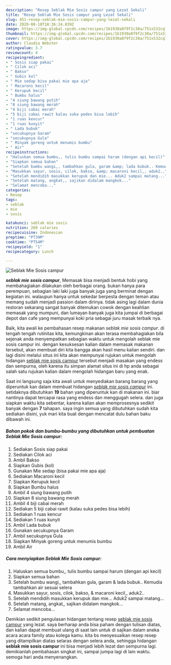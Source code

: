 ```yaml
---
description: "Resep Seblak Mie Sosis campur yang Lezat Sekali"
title: "Resep Seblak Mie Sosis campur yang Lezat Sekali"
slug: 451-resep-seblak-mie-sosis-campur-yang-lezat-sekali
date: 2020-08-18T18:36:24.839Z
image: https://img-global.cpcdn.com/recipes/1b1930a8f9f2c38a/751x532cq70/seblak-mie-sosis-campur-foto-resep-utama.jpg
thumbnail: https://img-global.cpcdn.com/recipes/1b1930a8f9f2c38a/751x532cq70/seblak-mie-sosis-campur-foto-resep-utama.jpg
cover: https://img-global.cpcdn.com/recipes/1b1930a8f9f2c38a/751x532cq70/seblak-mie-sosis-campur-foto-resep-utama.jpg
author: Claudia Webster
ratingvalue: 3.7
reviewcount: 4
recipeingredient:
- " Sosis siap pakai"
- " Cilok aci"
- " Bakso"
- " Gubis kol"
- " Mie sedap bisa pakai mie apa aja"
- " Macaroni kecil"
- " Kerupuk kecil"
- " Bumbu halus"
- "4 siung bawang putih"
- "8 siung bawang merah"
- "4 biji cabai merah"
- "5 biji cabai rawit kalau suka pedes bisa lebih"
- "1 ruas kencur"
- "1 ruas kunyit"
- " Lada bubuk"
- "secukupnya Garam"
- "secukupnya Gula"
- " Minyak goreng untuk menumis bumbu"
- " Air"
recipeinstructions:
- "Haluskan semua bumbu,, tulis bumbu sampai harum (dengan api kecil)"
- "Siapkan semua bahan"
- "Setelah bumbu wangi,, tambahkan gula, garam &amp; lada bubuk.. Kemudia tambahkan air sesuai selera"
- "Masukkan sayur, sosis, cilok, bakso, &amp; macaroni kecil,, aduk2.."
- "Setelah mendidih masukkan kerupuk dan mie... Aduk2 sampai matang..."
- "Setelah matang, angkat,, sajikan didalam mangkok..."
- "Selamat mencoba..."
categories:
- Resep
tags:
- seblak
- mie
- sosis

katakunci: seblak mie sosis 
nutrition: 269 calories
recipecuisine: Indonesian
preptime: "PT39M"
cooktime: "PT54M"
recipeyield: "1"
recipecategory: Lunch

---
```



![Seblak Mie Sosis campur](https://img-global.cpcdn.com/recipes/1b1930a8f9f2c38a/751x532cq70/seblak-mie-sosis-campur-foto-resep-utama.jpg)

<b><i>seblak mie sosis campur</i></b>, Memasak bisa menjadi bentuk hobi yang membahagiakan dilakukan oleh berbagai orang. bukan hanya para perempuan, sebagian laki laki juga banyak juga yang berminat dengan kegiatan ini. walaupun hanya untuk sekedar berpesta dengan teman atau memang sudah menjadi passion dalam dirinya. tidak asing lagi dalam dunia restoran sekarang sangat banyak ditemukan cowok dengan keahlian memasak yang mumpuni, dan lumayan banyak juga kita jumpai di berbagai depot dan cafe yang mempunyai koki pria sebagai juru masak terbaik nya.

Baik, kita awali ke pembahasan resep makanan <i>seblak mie sosis campur</i>. di tengah tengah rutinitas kita, kemungkinan akan terasa membahagiakan bila sejenak anda menyempatkan sebagian waktu untuk mengolah seblak mie sosis campur ini. dengan kesuksesan kalian dalam memasak makanan tersebut, akan membuat diri kita bangga akan hasil menu kalian sendiri. dan lagi disini melalui situs ini kita akan mempunyai rujukan untuk mengolah hidangan <u>seblak mie sosis campur</u> tersebut menjadi masakan yang endess dan sempurna, oleh karena itu simpan alamat situs ini di hp anda sebagai salah satu rujukan kalian dalam mengolah hidangan baru yang enak.




Saat ini langsung saja kita awali untuk menyediakan barang barang yang diperuntuk kan dalam membuat hidangan <u><i>seblak mie sosis campur</i></u> ini. setidaknya dibutuhkan <b>19</b> bahan yang diperuntuk kan di makanan ini. biar nantinya dapat tercapai rasa yang endess dan menggugah selera. dan juga siapkan waktu kita sebentar, karena kalian akan memprosesnya sedikit banyak dengan <b>7</b> tahapan. saya ingin semua yang dibutuhkan sudah kita sediakan disini, yuk mari kita buat dengan mencatat dulu bahan baku dibawah ini.

<!--inarticleads1-->

##### Bahan pokok dan bumbu-bumbu yang dibutuhkan untuk pembuatan Seblak Mie Sosis campur:

1. Sediakan  Sosis siap pakai
1. Sediakan  Cilok aci
1. Ambil  Bakso
1. Siapkan  Gubis (kol)
1. Gunakan  Mie sedap (bisa pakai mie apa aja)
1. Sediakan  Macaroni kecil
1. Siapkan  Kerupuk kecil
1. Siapkan  Bumbu halus
1. Ambil 4 siung bawang putih
1. Siapkan 8 siung bawang merah
1. Ambil 4 biji cabai merah
1. Sediakan 5 biji cabai rawit (kalau suka pedes bisa lebih)
1. Sediakan 1 ruas kencur
1. Sediakan 1 ruas kunyit
1. Ambil  Lada bubuk
1. Gunakan secukupnya Garam
1. Ambil secukupnya Gula
1. Siapkan  Minyak goreng untuk menumis bumbu
1. Ambil  Air




<!--inarticleads2-->

##### Cara menyiapkan Seblak Mie Sosis campur:

1. Haluskan semua bumbu,, tulis bumbu sampai harum (dengan api kecil)
1. Siapkan semua bahan
1. Setelah bumbu wangi,, tambahkan gula, garam &amp; lada bubuk.. Kemudia tambahkan air sesuai selera
1. Masukkan sayur, sosis, cilok, bakso, &amp; macaroni kecil,, aduk2..
1. Setelah mendidih masukkan kerupuk dan mie... Aduk2 sampai matang...
1. Setelah matang, angkat,, sajikan didalam mangkok...
1. Selamat mencoba...




Demikian sedikit pengulasan hidangan tentang resep <u>seblak mie sosis campur</u> yang lezat. saya berharap anda bisa paham dengan tulisan diatas, dan kalian dapat membuat ulang di saat lain untuk di sajikan dalam aneka acara acara family atau kolega kamu. kita bs menyesuaikan resep resep yang ditampilkan diatas selaras dengan selera anda, sehingga hidangan <b>seblak mie sosis campur</b> ini bisa menjadi lebih lezat dan sempurna lagi. demikianlah pembahasan singkat ini, sampai jumpa lagi di lain waktu. semoga hari anda menyenangkan.

